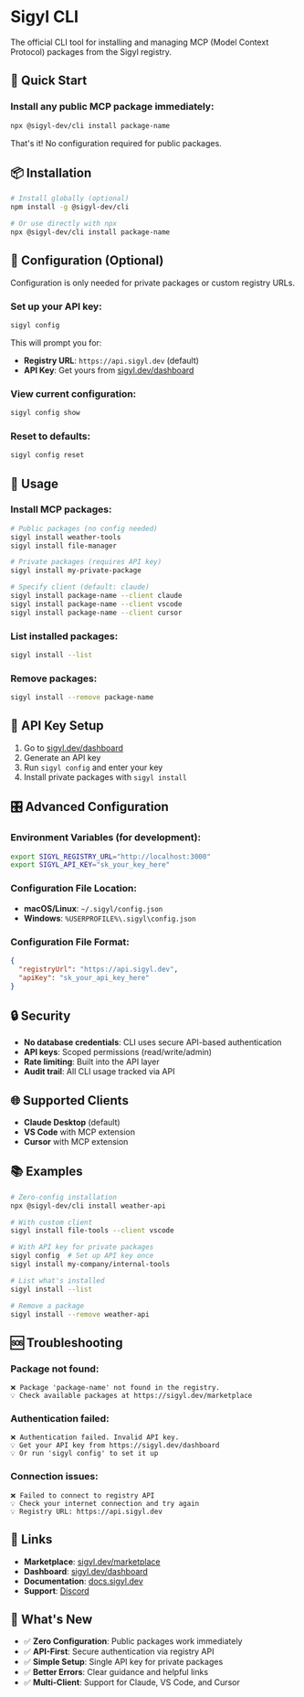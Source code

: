 # Sigyl CLI

The official CLI tool for installing and managing MCP (Model Context Protocol) packages from the Sigyl registry.

## 🚀 Quick Start

### Install any public MCP package immediately:

```bash
npx @sigyl-dev/cli install package-name
```

That's it! No configuration required for public packages.

## 📦 Installation

```bash
# Install globally (optional)
npm install -g @sigyl-dev/cli

# Or use directly with npx
npx @sigyl-dev/cli install package-name
```

## 🔧 Configuration (Optional)

Configuration is only needed for private packages or custom registry URLs.

### Set up your API key:

```bash
sigyl config
```

This will prompt you for:
- **Registry URL**: `https://api.sigyl.dev` (default)
- **API Key**: Get yours from [sigyl.dev/dashboard](https://sigyl.dev/dashboard)

### View current configuration:

```bash
sigyl config show
```

### Reset to defaults:

```bash
sigyl config reset
```

## 🎯 Usage

### Install MCP packages:

```bash
# Public packages (no config needed)
sigyl install weather-tools
sigyl install file-manager

# Private packages (requires API key)
sigyl install my-private-package

# Specify client (default: claude)
sigyl install package-name --client claude
sigyl install package-name --client vscode
sigyl install package-name --client cursor
```

### List installed packages:

```bash
sigyl install --list
```

### Remove packages:

```bash
sigyl install --remove package-name
```

## 🔑 API Key Setup

1. Go to [sigyl.dev/dashboard](https://sigyl.dev/dashboard)
2. Generate an API key
3. Run `sigyl config` and enter your key
4. Install private packages with `sigyl install`

## 🎛️ Advanced Configuration

### Environment Variables (for development):

```bash
export SIGYL_REGISTRY_URL="http://localhost:3000"
export SIGYL_API_KEY="sk_your_key_here"
```

### Configuration File Location:

- **macOS/Linux**: `~/.sigyl/config.json`
- **Windows**: `%USERPROFILE%\.sigyl\config.json`

### Configuration File Format:

```json
{
  "registryUrl": "https://api.sigyl.dev",
  "apiKey": "sk_your_api_key_here"
}
```

## 🔒 Security

- **No database credentials**: CLI uses secure API-based authentication
- **API keys**: Scoped permissions (read/write/admin)
- **Rate limiting**: Built into the API layer
- **Audit trail**: All CLI usage tracked via API

## 🌐 Supported Clients

- **Claude Desktop** (default)
- **VS Code** with MCP extension
- **Cursor** with MCP extension

## 📚 Examples

```bash
# Zero-config installation
npx @sigyl-dev/cli install weather-api

# With custom client
sigyl install file-tools --client vscode

# With API key for private packages
sigyl config  # Set up API key once
sigyl install my-company/internal-tools

# List what's installed
sigyl install --list

# Remove a package
sigyl install --remove weather-api
```

## 🆘 Troubleshooting

### Package not found:
```
❌ Package 'package-name' not found in the registry.
💡 Check available packages at https://sigyl.dev/marketplace
```

### Authentication failed:
```
❌ Authentication failed. Invalid API key.
💡 Get your API key from https://sigyl.dev/dashboard
💡 Or run 'sigyl config' to set it up
```

### Connection issues:
```
❌ Failed to connect to registry API
💡 Check your internet connection and try again
💡 Registry URL: https://api.sigyl.dev
```

## 🔗 Links

- **Marketplace**: [sigyl.dev/marketplace](https://sigyl.dev/marketplace)
- **Dashboard**: [sigyl.dev/dashboard](https://sigyl.dev/dashboard)
- **Documentation**: [docs.sigyl.dev](https://docs.sigyl.dev)
- **Support**: [Discord](https://discord.gg/sigyl)

## 🚀 What's New

- ✅ **Zero Configuration**: Public packages work immediately
- ✅ **API-First**: Secure authentication via registry API
- ✅ **Simple Setup**: Single API key for private packages
- ✅ **Better Errors**: Clear guidance and helpful links
- ✅ **Multi-Client**: Support for Claude, VS Code, and Cursor


